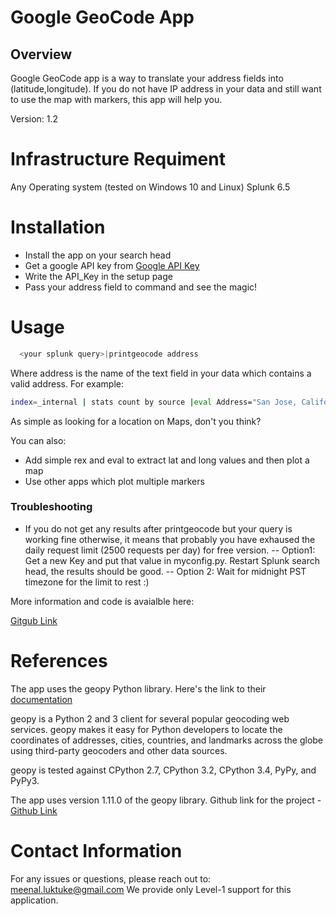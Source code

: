 # Google GeoCode App

## Overview

Google GeoCode app is a way to translate your address fields into (latitude,longitude). If you do not have IP address in your data and still want to use the map with markers, this app will help you.

Version: 1.2

# Infrastructure Requiment

Any Operating system (tested on Windows 10 and Linux)
Splunk 6.5

# Installation

  - Install the app on your search head
  - Get a google API key from [Google API Key](https://developers.google.com/maps/documentation/javascript/get-api-key)
  - Write the API_Key in the setup page
  - Pass your address field to command and see the magic!

# Usage
```sh
  <your splunk query>|printgeocode address
 ```
  Where address is the name of the text field in your data which contains a valid address. For example:

 ```sh
index=_internal | stats count by source |eval Address="San Jose, California, United States" | printgeocode Address
```

 As simple as looking for a location on Maps, don't you think?

You can also:
  - Add simple rex and eval to extract lat and long values and then plot a map
  - Use other apps which plot multiple markers

### Troubleshooting

- If you do not get any results after printgeocode but your query is working fine otherwise, it means that probably you have exhaused the daily request limit (2500 requests per day) for free version.
--  Option1: Get a new Key and put that value in myconfig.py. Restart Splunk search head, the results should be good.
-- Option 2: Wait for midnight PST timezone for the limit to rest :)


More information and code is avaialble here:

[Gitgub Link](https://github.com/meenalluktuke/GoogleGeoCode/blob/master/README.md)

# References
The app uses the geopy Python library. Here's the link to their [documentation](https://pypi.python.org/pypi/geopy)

geopy is a Python 2 and 3 client for several popular geocoding web services.
geopy makes it easy for Python developers to locate the coordinates of addresses, cities, countries, and landmarks across the globe using third-party geocoders and other data sources.

geopy is tested against CPython 2.7, CPython 3.2, CPython 3.4, PyPy, and PyPy3.

The app uses version 1.11.0 of the geopy library.
Github link for the project - [Github Link](https://github.com/geopy/geopy)


# Contact Information
For any issues or questions, please reach out to: meenal.luktuke@gmail.com
We provide only Level-1 support for this application.
